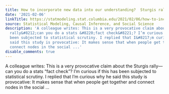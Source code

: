 ```yaml
---
title: How to incorporate new data into our understanding?  Sturgis rally example.
date: '2021-02-06'
linkTitle: https://statmodeling.stat.columbia.edu/2021/02/06/how-to-incorporate-new-data-into-our-understanding-sturgis-rally-example/
source: Statistical Modeling, Causal Inference, and Social Science
description: 'A colleague writes: This is a very provocative claim about the Sturgis
  rally&#8212;can you do a stats &#8220;fact check&#8221;? I’m curious if this has
  been subjected to statistical scrutiny. I replied that I&#8217;m curious why he
  said this study is provocative: It makes sense that when people get together and
  connect nodes in the social ...'
disable_comments: true
---
```

A colleague writes: This is a very provocative claim about the Sturgis rally&#8212;can you do a stats &#8220;fact check&#8221;? I’m curious if this has been subjected to statistical scrutiny. I replied that I&#8217;m curious why he said this study is provocative: It makes sense that when people get together and connect nodes in the social ...